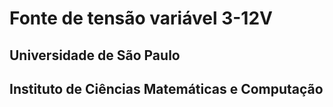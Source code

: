 # Fonte de tensão variável 3-12V
## Universidade de São Paulo
## Instituto de Ciências Matemáticas e Computação
